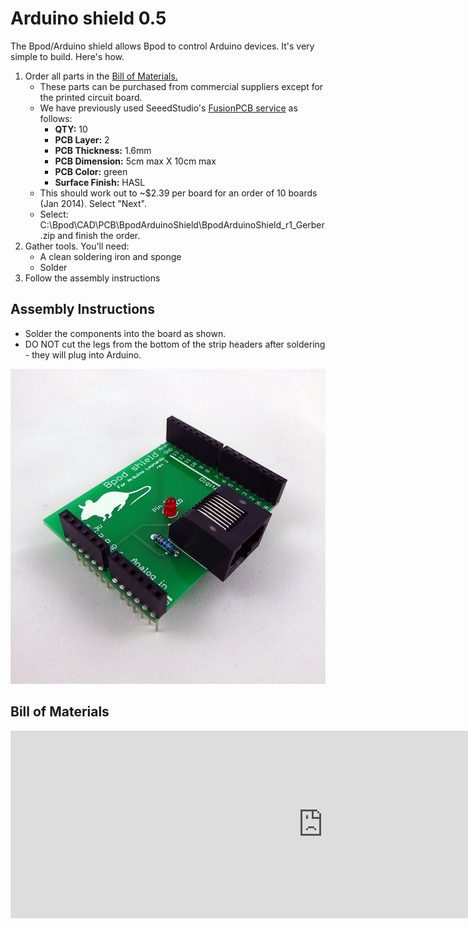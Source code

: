 # Arduino shield 0.5

The Bpod/Arduino shield allows Bpod to control Arduino devices. It's very simple to build. Here's how.

1. Order all parts in the [Bill of Materials.](#bill-of-materials)
    - These parts can be purchased from commercial suppliers except for the printed circuit board.
    - We have previously used SeeedStudio's [FusionPCB service](http://www.google.com/url?q=http%3A%2F%2Fwww.seeedstudio.com%2Fservice%2Findex.php%3Fr%3Dsite%2FpcbService&sa=D&sntz=1&usg=AOvVaw0rlz-RzKAXgAXaBkL6c5KN) as follows:
        - **QTY:** 10
        - **PCB Layer:** 2
        - **PCB Thickness:** 1.6mm
        - **PCB Dimension:** 5cm max X 10cm max
        - **PCB Color:** green
        - **Surface Finish:** HASL
    - This should work out to ~$2.39 per board for an order of 10 boards (Jan 2014). Select "Next".
    - Select: C:\\Bpod\\CAD\\PCB\\BpodArduinoShield\\BpodArduinoShield\_r1\_Gerber.zip and finish the order.
2. Gather tools. You'll need:
    - A clean soldering iron and sponge
    - Solder
3. Follow the assembly instructions

## Assembly Instructions
- Solder the components into the board as shown. 
- DO NOT cut the legs from the bottom of the strip headers after soldering - they will plug into Arduino.

![Alt text](../images/arduino-shield-assembly.png)

## Bill of Materials
<iframe width=1000 height=300 jsname="L5Fo6c" jscontroller="usmiIb" jsaction="rcuQ6b:WYd;" class="YMEQtf L6cTce-purZT L6cTce-pSzOP KfXz0b" sandbox="allow-scripts allow-popups allow-forms allow-same-origin allow-popups-to-escape-sandbox allow-downloads allow-modals" frameborder="0" aria-label="Spreadsheet, Bpod Arduino Shield r1 BOM" allowfullscreen="" src="https://docs.google.com/spreadsheets/d/0Ar9i-aWhPeIIdFlKNGx3YTVDSEZyZW1XYUxFTy1yeXc/htmlembed?authuser=0"></iframe>